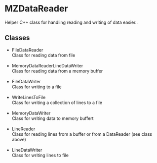 # MZDataReader
Helper C++ class for handling reading and writing of data easier.. 

## Classes

* FileDataReader<br/>
Class for reading data from file
<br/><br/>
* MemoryDataReaderLineDataWriter<br/>
Class for reading data from a memory buffer
<br/><br/>
* FileDataWriter<br/>
Class for writing to a file
<br/><br/>
* WriteLinesToFile<br/>
Class for writing a collection of lines to a file
<br/><br/>
* MemoryDataWriter<br/>
Class for writing data to memory buffert
<br/><br/>
* LineReader<br/>
Class for reading lines from a buffer or from a DataReader (see class above)
<br/><br/>
* LineDataWriter<br/>
Class for writing lines to file

